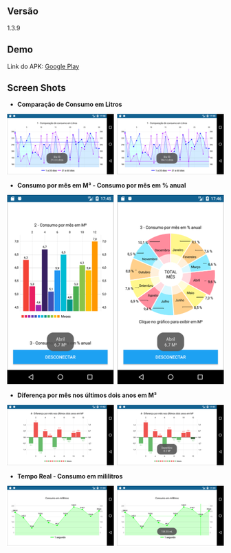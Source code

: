 ## Versão

1.3.9


## Demo

Link do APK: [Google Play](https://play.google.com/store/apps/details?id=online.hydroflow)


## Screen Shots

 - **Comparação de Consumo em Litros**
 
![alt tag](https://github.com/haizen007/HydroFlow/blob/master/screenshots_readme/HydroFlow-App-Chart-01.png)



 - **Consumo por mês em M³ - Consumo por mês em % anual**
 
![alt tag](https://github.com/haizen007/HydroFlow/blob/master/screenshots_readme/HydroFlow-App-Chart-02-03.png)



 - **Diferença por mês nos últimos dois anos em M³**
 
![alt tag](https://github.com/haizen007/HydroFlow/blob/master/screenshots_readme/HydroFlow-App-Chart-04.png)



 - **Tempo Real - Consumo em mililitros**
 
![alt tag](https://github.com/haizen007/HydroFlow/blob/master/screenshots_readme/HydroFlow-App-Real-Time.png)
